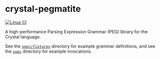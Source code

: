 # crystal-pegmatite

[![Linux CI](https://github.com/kingsleyh/crystal-pegmatite/actions/workflows/ci.yml/badge.svg)](https://github.com/kingsleyh/crystal-pegmatite/actions/workflows/ci.yml)

A high-performance Parsing Expression Grammar (PEG) library for the Crystal language.

See the [`spec/fixtures`](spec/fixtures) directory for example grammar definitions, and see the [`spec`](spec) directory for example invocations.
